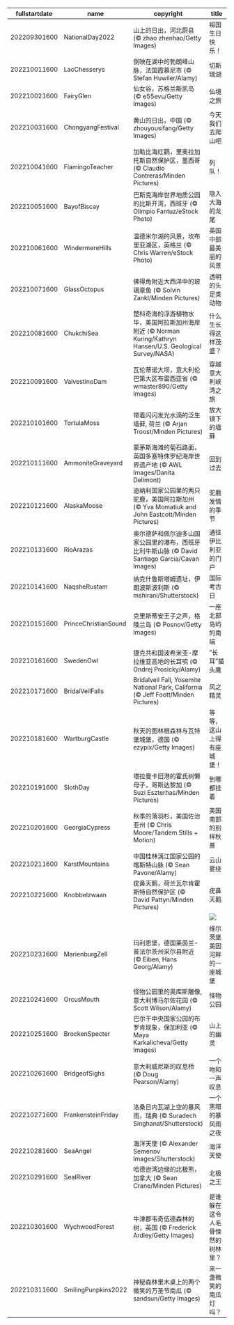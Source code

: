 |fullstartdate|name|copyright|title|image|
|--|--|--|--|--|
202209301600|NationalDay2022|山上的日出，河北蔚县 (© zhao zhenhao/Getty Images)|祖国生日快乐！|![](/zh-CN/2022/10/202209301600NationalDay2022.jpg)|
202210011600|LacChesserys|倒映在湖中的勃朗峰山脉，法国霞慕尼市 (© Stefan Huwiler/Alamy)|切斯瑞湖|![](/zh-CN/2022/10/202210011600LacChesserys.jpg)|
202210021600|FairyGlen|仙女谷，苏格兰斯凯岛 (© e55evu/Getty Images)|仙境之旅|![](/zh-CN/2022/10/202210021600FairyGlen.jpg)|
202210031600|ChongyangFestival|黄山的日出，中国 (© zhouyousifang/Getty Images)|今天我们去爬山吧|![](/zh-CN/2022/10/202210031600ChongyangFestival.jpg)|
202210041600|FlamingoTeacher|加勒比海红鹳，里奥拉加托斯自然保护区，墨西哥 (© Claudio Contreras/Minden Pictures)|列队！|![](/zh-CN/2022/10/202210041600FlamingoTeacher.jpg)|
202210051600|BayofBiscay|巴斯克海岸世界地质公园的比斯开湾，西班牙 (© Olimpio Fantuz/eStock Photo)|隐入大海的龙尾|![](/zh-CN/2022/10/202210051600BayofBiscay.jpg)|
202210061600|WindermereHills|温德米尔湖的风景，坎布里亚湖区，英格兰 (© Chris Warren/eStock Photo)|英国中部最美丽的风景|![](/zh-CN/2022/10/202210061600WindermereHills.jpg)|
202210071600|GlassOctopus|佛得角附近大西洋中的玻璃章鱼 (© Solvin Zankl/Minden Pictures)|透明的头足类动物|![](/zh-CN/2022/10/202210071600GlassOctopus.jpg)|
202210081600|ChukchiSea|楚科奇海的浮游植物水华，美国阿拉斯加州海岸附近 (© Norman Kuring/Kathryn Hansen/U.S. Geological Survey/NASA)|什么生长得这样茂盛？|![](/zh-CN/2022/10/202210081600ChukchiSea.jpg)|
202210091600|ValvestinoDam|瓦伦蒂诺大坝，意大利伦巴第大区布雷西亚省 (© wmaster890/Getty Images)|穿越意大利峡湾之旅|![](/zh-CN/2022/10/202210091600ValvestinoDam.jpg)|
202210101600|TortulaMoss|带着闪闪发光水滴的泛生墙藓, 荷兰 (© Arjan Troost/Minden Pictures)|放大镜下的墙藓|![](/zh-CN/2022/10/202210101600TortulaMoss.jpg)|
202210111600|AmmoniteGraveyard|蒙茅斯海滩的菊石路面，英国多塞特侏罗纪海岸世界遗产地 (© AWL Images/Danita Delimont)|回到过去|![](/zh-CN/2022/10/202210111600AmmoniteGraveyard.jpg)|
202210121600|AlaskaMoose|迪纳利国家公园里的两只驼鹿，美国阿拉斯加州 (© Yva Momatiuk and John Eastcott/Minden Pictures)|驼鹿发情的季节|![](/zh-CN/2022/10/202210121600AlaskaMoose.jpg)|
202210131600|RioArazas|奥尔德萨和佩尔迪多山国家公园里的瀑布，西班牙比利牛斯山脉 (© David Santiago Garcia/Cavan Images)|通往伊比利亚的门户|![](/zh-CN/2022/10/202210131600RioArazas.jpg)|
202210141600|NaqsheRustam|纳克什鲁斯塔姆遗址，伊朗波斯波利斯 (© mshirani/Shutterstock)|国际考古日|![](/zh-CN/2022/10/202210141600NaqsheRustam.jpg)|
202210151600|PrinceChristianSound|克里斯蒂安王子之声，格陵兰岛 (© Posnov/Getty Images)|一座北部岛屿的南端|![](/zh-CN/2022/10/202210151600PrinceChristianSound.jpg)|
202210161600|SwedenOwl|捷克共和国波希米亚-摩拉维亚高地的长耳鸮 (© Ondrej Prosicky/Alamy)|“长耳”猫头鹰|![](/zh-CN/2022/10/202210161600SwedenOwl.jpg)|
202210171600|BridalVeilFalls|Bridalveil Fall, Yosemite National Park, California (© Jeff Foott/Minden Pictures)|风之精灵|![](/zh-CN/2022/10/202210171600BridalVeilFalls.jpg)|
202210181600|WartburgCastle|秋天的图林根森林与瓦特堡城堡，德国 (© ezypix/Getty Images)|等等，这山上得有座城堡！|![](/zh-CN/2022/10/202210181600WartburgCastle.jpg)|
202210191600|SlothDay|塔拉曼卡旧港的霍氏树懒母子，哥斯达黎加 (© Suzi Eszterhas/Minden Pictures)|到哪都挂着|![](/zh-CN/2022/10/202210191600SlothDay.jpg)|
202210201600|GeorgiaCypress|秋季的落羽杉，美国佐治亚州 (© Chris Moore/Tandem Stills + Motion)|美国南部的别样秋景|![](/zh-CN/2022/10/202210201600GeorgiaCypress.jpg)|
202210211600|KarstMountains|中国桂林漓江国家公园的喀斯特山脉 (© Sean Pavone/Alamy)|云山雾绕|![](/zh-CN/2022/10/202210211600KarstMountains.jpg)|
202210221600|Knobbelzwaan|疣鼻天鹅，荷兰瓦尔肯霍斯特自然保护区 (© David Pattyn/Minden Pictures)|疣鼻天鹅|![](/zh-CN/2022/10/202210221600Knobbelzwaan.jpg)|
||||![](/zh-CN/2022/10/.jpg)|
202210231600|MarienburgZell|玛利恩堡，德国莱茵兰-普法尔茨州采尔县附近 (© Eiben, Hans Georg/Alamy)|维尔茨堡美因河畔的一座城堡|![](/zh-CN/2022/10/202210231600MarienburgZell.jpg)|
202210241600|OrcusMouth|怪物公园里的奥库斯雕像, 意大利博马尔佐花园 (© Scott Wilson/Alamy)|怪物公园|![](/zh-CN/2022/10/202210241600OrcusMouth.jpg)|
202210251600|BrockenSpecter|巴尔干中央国家公园的布罗肯现象，保加利亚 (© Maya Karkalicheva/Getty Images)|山上的幽灵|![](/zh-CN/2022/10/202210251600BrockenSpecter.jpg)|
202210261600|BridgeofSighs|意大利威尼斯的叹息桥 (© Doug Pearson/Alamy)|一个吻和一声叹息|![](/zh-CN/2022/10/202210261600BridgeofSighs.jpg)|
202210271600|FrankensteinFriday|洛桑日内瓦湖上空的暴风雨，瑞典 (© Suradech Singhanat/Shutterstock)|一个黑暗的暴风雨之夜|![](/zh-CN/2022/10/202210271600FrankensteinFriday.jpg)|
202210281600|SeaAngel|海洋天使 (© Alexander Semenov Images/Shutterstock)|海洋天使|![](/zh-CN/2022/10/202210281600SeaAngel.jpg)|
202210291600|SealRiver|哈德逊湾边缘的北极熊，加拿大 (© Sean Crane/Minden Pictures)|北极之王|![](/zh-CN/2022/10/202210291600SealRiver.jpg)|
202210301600|WychwoodForest|牛津郡韦奇伍德森林的树，英国 (© Frederick Ardley/Getty Images)|是谁躲在这令人毛骨悚然的树林里？|![](/zh-CN/2022/10/202210301600WychwoodForest.jpg)|
202210311600|SmilingPunpkins2022|神秘森林里木桌上的两个微笑的万圣节南瓜 (© sandsun/Getty Images)|来一盏微笑的南瓜灯吗？|![](/zh-CN/2022/10/202210311600SmilingPunpkins2022.jpg)|
